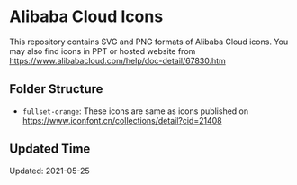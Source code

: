 # Alibaba Cloud Icons
This repository contains SVG and PNG formats of Alibaba Cloud icons. You may also find icons in PPT or hosted website from https://www.alibabacloud.com/help/doc-detail/67830.htm


## Folder Structure
- `fullset-orange`: These icons are same as icons published on https://www.iconfont.cn/collections/detail?cid=21408

## Updated Time
Updated: 2021-05-25

